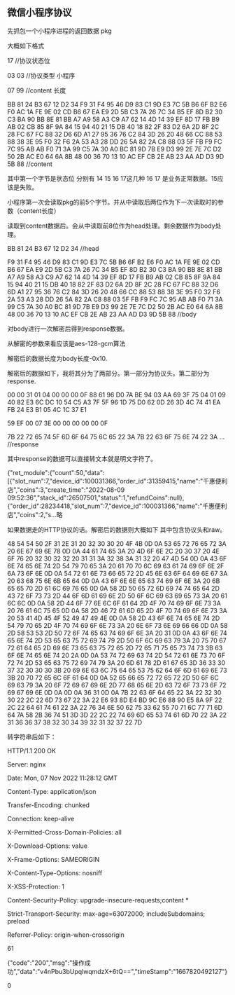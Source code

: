 ## 微信小程序协议 

先抓包一个小程序进程的返回数据 pkg

大概如下格式

17 //协议状态位

03 03 //协议类型 小程序

07 99 //content 长度

BB 81 24 B3 67 12 D2 34 F9 31 F4 95 46 D9 83 C1
9D E3 7C 5B B6 6F B2 E6 F0 AC 1A FE 9E 02 CD B6
67 EA E9 2D 5B C3 7A 26 7C 34 B5 EF 8D B2 30 C3
BA 90 BB 8E 81 BB A7 A9 58 A3 C9 A7 62 14 4D 14
39 EF 8D 17 FB B9 AB 02 CB 85 8F 9A 84 15 94 40
21 15 DB 40 18 82 2F 83 D2 6A 2D 8F 2C 28 FC 67
FC 88 32 D6 6D A1 27 95 36 76 C2 84 3D 26 20 48
66 CC 88 53 88 38 3E 95 F0 32 F6 2A 53 A3 28 DD
26 5A 82 2A C8 88 03 5F FB F9 FC 7C 95 AB AB F0
71 3A 99 C5 7A 30 A0 BC 81 9D 7B E9 D3 99 2E 7E
7C D2 50 2B AC E0 64 6A 8B 48 00 36 70 13 10 AC
EF CB 2E AB 23 AA AD D3 9D 5B 88 //content

其中第一个字节是状态位 分别有 14 15 16 17这几种 16 17 是业务正常数据。15应该是失败。

小程序第一次会读取pkg的前5个字节。并从中读取后两位作为下一次读取时的参数（content长度）

读取到content数据后。会从中读取前8位作为head处理。剩余数据作为body处理。

BB 81 24 B3 67 12 D2 34 //head

F9 31 F4 95 46 D9 83 C1 9D E3 7C 5B B6 6F B2 E6
F0 AC 1A FE 9E 02 CD B6 67 EA E9 2D 5B C3 7A 26
7C 34 B5 EF 8D B2 30 C3 BA 90 BB 8E 81 BB A7 A9
58 A3 C9 A7 62 14 4D 14 39 EF 8D 17 FB B9 AB 02
CB 85 8F 9A 84 15 94 40 21 15 DB 40 18 82 2F 83
D2 6A 2D 8F 2C 28 FC 67 FC 88 32 D6 6D A1 27 95
36 76 C2 84 3D 26 20 48 66 CC 88 53 88 38 3E 95
F0 32 F6 2A 53 A3 28 DD 26 5A 82 2A C8 88 03 5F
FB F9 FC 7C 95 AB AB F0 71 3A 99 C5 7A 30 A0 BC
81 9D 7B E9 D3 99 2E 7E 7C D2 50 2B AC E0 64 6A
8B 48 00 36 70 13 10 AC EF CB 2E AB 23 AA AD D3
9D 5B 88 //body

对body进行一次解密后得到response数据。

从解密的参数来看应该是aes-128-gcm算法

解密后的数据长度为body长度-0x10.

解密后的数据如下，我将其分为了两部分。第一部分为协议头。第二部分为response.

00 00 31 01 04 00 00 00 0F 88 61 96 D0 7A BE 94 03 AA 69 3F 75 04 01 09 40 82 E3 6C DC 10 54 C5 A3 7F 5F 96 1D 75 D0 62 0D 26 3D 4C 74 41 EA FB 24 E3 B1 05 4C 1C 37 E1 

59 EF 00 07 3E 00 00 00 00 00 0F 

7B 22 72 65 74 5F 6D 6F 64 75 6C 65 22 3A 7B 22 63 6F 75 6E 74 22 3A ... //response


其中response的数据可以直接转文本就是明文字符了。

{"ret_module":{"count":50,"data":[{"slot_num":7,"device_id":100031366,"order_id":31359415,"name":"千惠便利店","coins":3,"create_time":"2022-08-09 09:52:36","stack_id":26507501,"status":1,"refundCoins":null},{"order_id":28234418,"slot_num":7,"device_id":100031366,"name":"千惠便利店","coins":2,"s...略


如果数据走的HTTP协议的话。解密后的数据则大概如下 其中包含协议头和raw。

48 54 54 50 2F 31 2E 31 20 32 30 30 20 4F 4B 0D 0A 53 65 72 76 65 72 3A 20 6E 67 69 6E 78 0D 0A 44 61 74 65 3A 20 4D 6F 6E 2C 20 30 37 20 4E 6F 76 20 32 30 32 32 20 31 31 3A 32 38 3A 31 32 20 47 4D 54 0D 0A 43 6F 6E 74 65 6E 74 2D 54 79 70 65 3A 20 61 70 70 6C 69 63 61 74 69 6F 6E 2F 6A 73 6F 6E 0D 0A 54 72 61 6E 73 66 65 72 2D 45 6E 63 6F 64 69 6E 67 3A 20 63 68 75 6E 6B 65 64 0D 0A 43 6F 6E 6E 65 63 74 69 6F 6E 3A 20 6B 65 65 70 2D 61 6C 69 76 65 0D 0A 58 2D 50 65 72 6D 69 74 74 65 64 2D 43 72 6F 73 73 2D 44 6F 6D 61 69 6E 2D 50 6F 6C 69 63 69 65 73 3A 20 61 6C 6C 0D 0A 58 2D 44 6F 77 6E 6C 6F 61 64 2D 4F 70 74 69 6F 6E 73 3A 20 76 61 6C 75 65 0D 0A 58 2D 46 72 61 6D 65 2D 4F 70 74 69 6F 6E 73 3A 20 53 41 4D 45 4F 52 49 47 49 4E 0D 0A 58 2D 43 6F 6E 74 65 6E 74 2D 54 79 70 65 2D 4F 70 74 69 6F 6E 73 3A 20 6E 6F 73 6E 69 66 66 0D 0A 58 2D 58 53 53 2D 50 72 6F 74 65 63 74 69 6F 6E 3A 20 31 0D 0A 43 6F 6E 74 65 6E 74 2D 53 65 63 75 72 69 74 79 2D 50 6F 6C 69 63 79 3A 20 75 70 67 72 61 64 65 2D 69 6E 73 65 63 75 72 65 2D 72 65 71 75 65 73 74 73 3B 63 6F 6E 74 65 6E 74 20 2A 0D 0A 53 74 72 69 63 74 2D 54 72 61 6E 73 70 6F 72 74 2D 53 65 63 75 72 69 74 79 3A 20 6D 61 78 2D 61 67 65 3D 36 33 30 37 32 30 30 30 3B 20 69 6E 63 6C 75 64 65 53 75 62 64 6F 6D 61 69 6E 73 3B 20 70 72 65 6C 6F 61 64 0D 0A 52 65 66 65 72 72 65 72 2D 50 6F 6C 69 63 79 3A 20 6F 72 69 67 69 6E 2D 77 68 65 6E 2D 63 72 6F 73 73 6F 72 69 67 69 6E 0D 0A 0D 0A 36 31 0D 0A 7B 22 63 6F 64 65 22 3A 22 32 30 30 22 2C 22 6D 73 67 22 3A 22 E6 93 8D E4 BD 9C E6 88 90 E5 8A 9F 22 2C 22 64 61 74 61 22 3A 22 76 34 6E 50 62 75 33 62 55 70 71 6C 77 71 6D 64 7A 58 2B 36 74 51 3D 3D 22 2C 22 74 69 6D 65 53 74 61 6D 70 22 3A 22 31 36 36 37 38 32 30 34 39 32 31 32 37 22 7D

转字符串后如下：

HTTP/1.1 200 OK

Server: nginx

Date: Mon, 07 Nov 2022 11:28:12 GMT

Content-Type: application/json

Transfer-Encoding: chunked

Connection: keep-alive

X-Permitted-Cross-Domain-Policies: all

X-Download-Options: value

X-Frame-Options: SAMEORIGIN

X-Content-Type-Options: nosniff

X-XSS-Protection: 1

Content-Security-Policy: upgrade-insecure-requests;content *

Strict-Transport-Security: max-age=63072000; includeSubdomains; preload

Referrer-Policy: origin-when-crossorigin


61

{"code":"200","msg":"操作成功","data":"v4nPbu3bUpqlwqmdzX+6tQ==","timeStamp":"1667820492127"}

0





